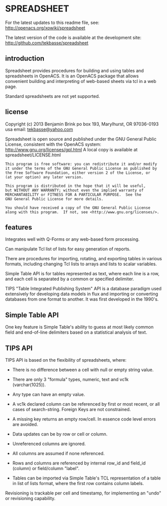 SPREADSHEET
===========

For the latest updates to this readme file, see: http://openacs.org/xowiki/spreadsheet

The latest version of the code is available at the development site:
 http://github.com/tekbasse/spreadsheet

introduction
------------

Spreadsheet provides procedures for building and using tables and 
spreadsheets in OpenACS. It is an OpenACS package that allows convenient 
building and interpreting of web-based sheets via tcl in a web page.

Standard spreadsheets are not yet supported.

license
-------
Copyright (c) 2013 Benjamin Brink
po box 193, Marylhurst, OR 97036-0193 usa
email: tekbasse@yahoo.com

Spreadsheet is open source and published under the GNU General Public License, consistent with the OpenACS system: http://www.gnu.org/licenses/gpl.html
A local copy is available at spreadsheet/LICENSE.html

    This program is free software: you can redistribute it and/or modify
    it under the terms of the GNU General Public License as published by
    the Free Software Foundation, either version 2 of the License, or
    (at your option) any later version.

    This program is distributed in the hope that it will be useful,
    but WITHOUT ANY WARRANTY; without even the implied warranty of
    MERCHANTABILITY or FITNESS FOR A PARTICULAR PURPOSE.  See the
    GNU General Public License for more details.

    You should have received a copy of the GNU General Public License
    along with this program.  If not, see <http://www.gnu.org/licenses/>.

features
--------

Integrates well with Q-Forms or any web-based form processing.

Can manipulate Tcl list of lists for easy generation of reports.

There are procedures for importing, rotating, and exporting tables
in various formats, including changing Tcl lists to arrays 
and lists to scalar variables.

Simple Table API is for tables represented as text, where each line is a row, and 
each cell is separated by a common or specified delimiter.

TIPS "Table Integrated Publishing System" API is a database
paradigm used extensively for developing data models in flux 
and importing or converting databases from one format to another.
It was first developed in the 1990's.


Simple Table API
----------------

One key feature is Simple Table's ability to guess at most likely common field
and end-of-line delimiters based on a statistical analysis of text.


TIPS API
--------

TIPS API is based on the flexibility of spreadsheets, where:

*   There is no difference between a cell with null or empty string value.

*   There are only 3 "formula" types, numeric, text and vc1k (varchar(1025)).

*   Any type can have an empty value.

*   A vc1k declared column can be referenced by first or most recent, 
    or all cases of search-string. Foreign Keys are not constrained.

*   A missing key returns an empty row/cell. In essence code level errors are avoided.

*   Data updates can be by row or cell or column.

*   Unreferenced columns are ignored. 

*   All columns are assumed if none referenced.

*   Rows and columns are referenced by internal row_id and field_id (column) or field/column "label".

*   Tables can be imported via Simple Table's TCL representation of a table in list of lists format,
    where the first row contains column labels.

Revisioning is trackable per cell and timestamp, for implementing an "undo" or revisioning capability.

